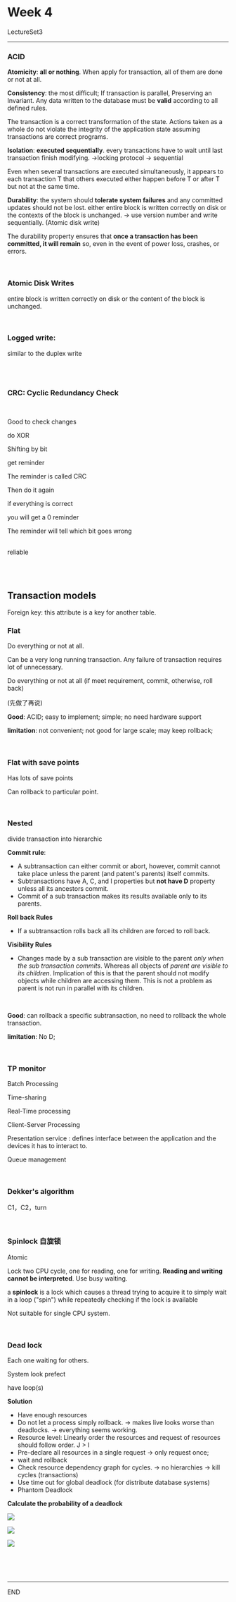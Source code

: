 # Week 4

LectureSet3

---

###  ACID

**Atomicity**: **all or nothing**. When apply for transaction, all of them are done or not at all. 

**Consistency**: the most difficult; If transaction is parallel, Preserving an Invariant. Any data written to the database must be **valid** according to all defined rules.

The transaction is a correct transformation of the state. Actions taken as a whole do not violate the integrity of the application state assuming transactions are correct programs.

**Isolation**: **executed sequentially**. every transactions have to wait until last transaction finish modifying. ->locking protocol -> sequential 

Even when several transactions are executed simultaneously, it appears to each transaction T that others executed either happen before T or after  T but not at the same time.

**Durability**: the system should **tolerate system failures** and any committed updates should not be lost. either entire block is written correctly on disk or the contexts of the block is unchanged. -> use version number and write sequentially. (Atomic disk write)

The durability property ensures that **once a transaction has been committed, it will remain** so, even in the event of power loss, crashes, or errors. 

<br />

### Atomic Disk Writes

entire block is written correctly on disk or the content of the block is unchanged. 

<br />

### Logged write:

similar to the duplex write

<br />

<br />

### CRC: Cyclic Redundancy Check

<br />

Good to check changes

do XOR

Shifting by bit

get reminder

The reminder is called CRC

Then do it again

if everything is correct

you will get a 0 reminder

The reminder will tell which bit goes wrong

<br />reliable

<br />

<br />

## Transaction models

Foreign key: this attribute is a key for another table.

### Flat

Do everything or not at all. 

Can be a very long running transaction. Any failure of transaction requires lot of unnecessary.

Do everything or not at all (if meet requirement, commit, otherwise, roll back)

(先做了再说)

**Good**: ACID; easy to implement; simple; no need hardware support

**limitation**: not convenient; not good for large scale; may keep rollback; 

<br />

### Flat with save points

Has lots of save points

Can rollback to particular point.

<br />

### Nested

divide transaction into hierarchic

**Commit rule**: 

* A subtransaction can either commit or abort, however, commit cannot take place unless the parent (and patent's parents) itself commits.
* Subtransactions have  A, C, and I properties but **not have D** property unless all its ancestors commit.
* Commit of a sub transaction makes its results available only to its parents.

**Roll back Rules**

* If a subtransaction rolls back all its children are forced to roll back.

**Visibility Rules**

* Changes made by a sub transaction are visible to the parent *only when the sub transaction commits*. Whereas all objects of *parent are visible to its children*. Implication of this is that the parent should not modify objects while children are accessing  them. This is not a problem as parent is not run in parallel with its children.

<br />

**Good**: can rollback a specific subtransaction, no need to rollback the whole transaction.  

**limitation**: No D; 

<br />

### TP monitor

Batch Processing

Time-sharing

Real-Time processing

Client-Server Processing 

Presentation service : defines interface between the application and the devices it has to interact to.  

Queue management

<br />

### Dekker's algorithm

C1，C2，turn

<br />

### Spinlock 自旋锁

Atomic

Lock two CPU cycle, one for reading, one for writing. **Reading and writing cannot be interpreted**. Use busy waiting.

a **spinlock** is a lock which causes a thread trying to acquire it to simply wait in a loop ("spin") while repeatedly checking if the lock is available

Not suitable for single CPU system.

<br />

### Dead lock

Each one waiting for others. 

System look prefect

have loop(s)

**Solution**

* Have enough resources
* Do not let a process simply rollback. -> makes live looks worse than deadlocks. -> everything seems working.
* Resource level: Linearly order the resources and request of resources should follow order. J > I 
* Pre-declare all resources in a single request -> only request once;
* wait and rollback
* Check resource dependency graph for cycles. ->  no hierarchies -> kill cycles (transactions)
* Use time out for global deadlock (for distribute database systems)
* Phantom Deadlock

**Calculate the probability of a deadlock**

![](pic/week5_1.png)

![](pic/week5_2.png)

![](PIC/week5_3.png)





<br />

<br />

<br />

---

END